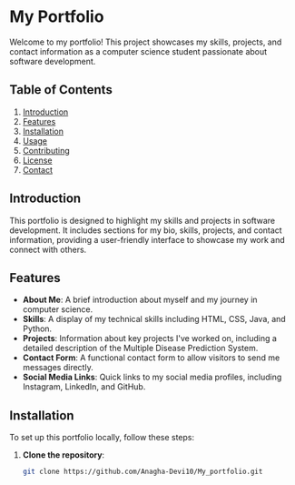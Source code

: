 # My Portfolio

Welcome to my portfolio! This project showcases my skills, projects, and contact information as a computer science student passionate about software development.

## Table of Contents

1. [Introduction](#introduction)
2. [Features](#features)
3. [Installation](#installation)
4. [Usage](#usage)
5. [Contributing](#contributing)
6. [License](#license)
7. [Contact](#contact)

## Introduction

This portfolio is designed to highlight my skills and projects in software development. It includes sections for my bio, skills, projects, and contact information, providing a user-friendly interface to showcase my work and connect with others.

## Features

- **About Me**: A brief introduction about myself and my journey in computer science.
- **Skills**: A display of my technical skills including HTML, CSS, Java, and Python.
- **Projects**: Information about key projects I've worked on, including a detailed description of the Multiple Disease Prediction System.
- **Contact Form**: A functional contact form to allow visitors to send me messages directly.
- **Social Media Links**: Quick links to my social media profiles, including Instagram, LinkedIn, and GitHub.

## Installation

To set up this portfolio locally, follow these steps:

1. **Clone the repository**:
   ```bash
   git clone https://github.com/Anagha-Devi10/My_portfolio.git
